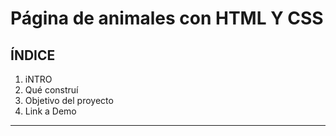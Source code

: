 # Página de animales con HTML Y CSS

## **ÍNDICE**

1. iNTRO
2. Qué construí
3. Objetivo del proyecto
4. Link a Demo

****
